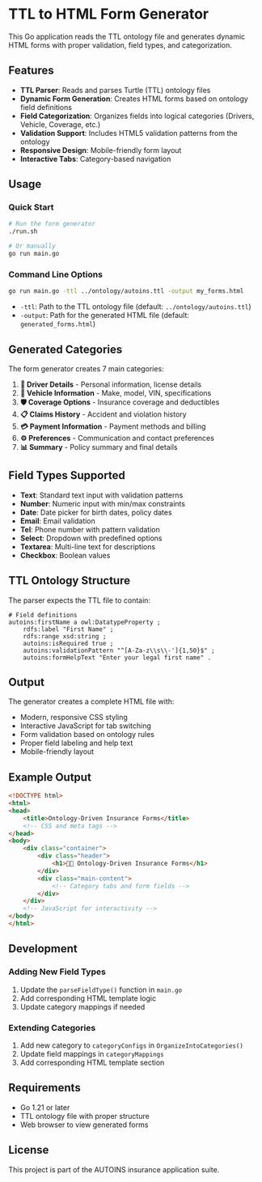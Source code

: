# TTL to HTML Form Generator

This Go application reads the TTL ontology file and generates dynamic HTML forms with proper validation, field types, and categorization.

## Features

- **TTL Parser**: Reads and parses Turtle (TTL) ontology files
- **Dynamic Form Generation**: Creates HTML forms based on ontology field definitions
- **Field Categorization**: Organizes fields into logical categories (Drivers, Vehicle, Coverage, etc.)
- **Validation Support**: Includes HTML5 validation patterns from the ontology
- **Responsive Design**: Mobile-friendly form layout
- **Interactive Tabs**: Category-based navigation

## Usage

### Quick Start

```bash
# Run the form generator
./run.sh

# Or manually
go run main.go
```

### Command Line Options

```bash
go run main.go -ttl ../ontology/autoins.ttl -output my_forms.html
```

- `-ttl`: Path to the TTL ontology file (default: `../ontology/autoins.ttl`)
- `-output`: Path for the generated HTML file (default: `generated_forms.html`)

## Generated Categories

The form generator creates 7 main categories:

1. **👥 Driver Details** - Personal information, license details
2. **🚗 Vehicle Information** - Make, model, VIN, specifications
3. **🛡️ Coverage Options** - Insurance coverage and deductibles
4. **📋 Claims History** - Accident and violation history
5. **💳 Payment Information** - Payment methods and billing
6. **⚙️ Preferences** - Communication and contact preferences
7. **📊 Summary** - Policy summary and final details

## Field Types Supported

- **Text**: Standard text input with validation patterns
- **Number**: Numeric input with min/max constraints
- **Date**: Date picker for birth dates, policy dates
- **Email**: Email validation
- **Tel**: Phone number with pattern validation
- **Select**: Dropdown with predefined options
- **Textarea**: Multi-line text for descriptions
- **Checkbox**: Boolean values

## TTL Ontology Structure

The parser expects the TTL file to contain:

```turtle
# Field definitions
autoins:firstName a owl:DatatypeProperty ;
    rdfs:label "First Name" ;
    rdfs:range xsd:string ;
    autoins:isRequired true ;
    autoins:validationPattern "^[A-Za-z\\s\\-']{1,50}$" ;
    autoins:formHelpText "Enter your legal first name" .
```

## Output

The generator creates a complete HTML file with:

- Modern, responsive CSS styling
- Interactive JavaScript for tab switching
- Form validation based on ontology rules
- Proper field labeling and help text
- Mobile-friendly layout

## Example Output

```html
<!DOCTYPE html>
<html>
<head>
    <title>Ontology-Driven Insurance Forms</title>
    <!-- CSS and meta tags -->
</head>
<body>
    <div class="container">
        <div class="header">
            <h1>🚗📄 Ontology-Driven Insurance Forms</h1>
        </div>
        <div class="main-content">
            <!-- Category tabs and form fields -->
        </div>
    </div>
    <!-- JavaScript for interactivity -->
</body>
</html>
```

## Development

### Adding New Field Types

1. Update the `parseFieldType()` function in `main.go`
2. Add corresponding HTML template logic
3. Update category mappings if needed

### Extending Categories

1. Add new category to `categoryConfigs` in `OrganizeIntoCategories()`
2. Update field mappings in `categoryMappings`
3. Add corresponding HTML template section

## Requirements

- Go 1.21 or later
- TTL ontology file with proper structure
- Web browser to view generated forms

## License

This project is part of the AUTOINS insurance application suite.
